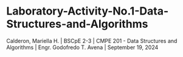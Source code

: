 # Laboratory-Activity-No.1-Data-Structures-and-Algorithms
Calderon, Mariella H. | BSCpE 2-3 | CMPE 201 - Data Structures and Algorithms | Engr. Godofredo T. Avena | September 19, 2024
